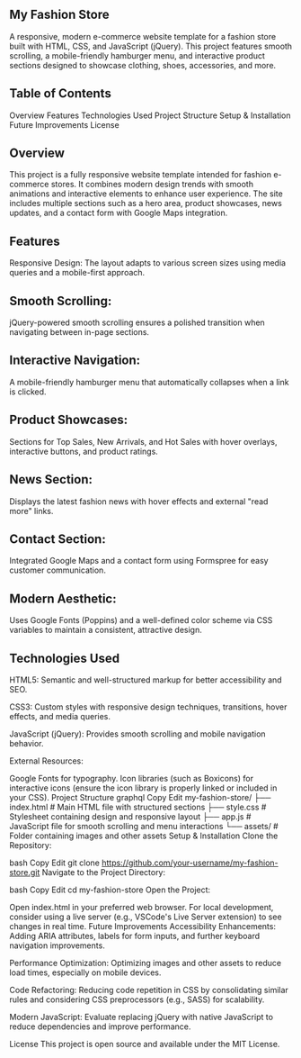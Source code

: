 ## My Fashion Store
A responsive, modern e-commerce website template for a fashion store built with HTML, CSS, and JavaScript (jQuery). This project features smooth scrolling, a mobile-friendly hamburger menu, and interactive product sections designed to showcase clothing, shoes, accessories, and more.

## Table of Contents
Overview
Features
Technologies Used
Project Structure
Setup & Installation
Future Improvements
License

## Overview
This project is a fully responsive website template intended for fashion e-commerce stores. It combines modern design trends with smooth animations and interactive elements to enhance user experience. The site includes multiple sections such as a hero area, product showcases, news updates, and a contact form with Google Maps integration.

## Features
Responsive Design:
The layout adapts to various screen sizes using media queries and a mobile-first approach.

## Smooth Scrolling:
jQuery-powered smooth scrolling ensures a polished transition when navigating between in-page sections.

## Interactive Navigation:
A mobile-friendly hamburger menu that automatically collapses when a link is clicked.

## Product Showcases:
Sections for Top Sales, New Arrivals, and Hot Sales with hover overlays, interactive buttons, and product ratings.

## News Section:
Displays the latest fashion news with hover effects and external "read more" links.

## Contact Section:
Integrated Google Maps and a contact form using Formspree for easy customer communication.

## Modern Aesthetic:
Uses Google Fonts (Poppins) and a well-defined color scheme via CSS variables to maintain a consistent, attractive design.

## Technologies Used
HTML5:
Semantic and well-structured markup for better accessibility and SEO.

CSS3:
Custom styles with responsive design techniques, transitions, hover effects, and media queries.

JavaScript (jQuery):
Provides smooth scrolling and mobile navigation behavior.

External Resources:

Google Fonts for typography.
Icon libraries (such as Boxicons) for interactive icons (ensure the icon library is properly linked or included in your CSS).
Project Structure
graphql
Copy
Edit
my-fashion-store/
├── index.html         # Main HTML file with structured sections
├── style.css          # Stylesheet containing design and responsive layout
├── app.js             # JavaScript file for smooth scrolling and menu interactions
└── assets/            # Folder containing images and other assets
Setup & Installation
Clone the Repository:

bash
Copy
Edit
git clone https://github.com/your-username/my-fashion-store.git
Navigate to the Project Directory:

bash
Copy
Edit
cd my-fashion-store
Open the Project:

Open index.html in your preferred web browser.
For local development, consider using a live server (e.g., VSCode's Live Server extension) to see changes in real time.
Future Improvements
Accessibility Enhancements:
Adding ARIA attributes, labels for form inputs, and further keyboard navigation improvements.

Performance Optimization:
Optimizing images and other assets to reduce load times, especially on mobile devices.

Code Refactoring:
Reducing code repetition in CSS by consolidating similar rules and considering CSS preprocessors (e.g., SASS) for scalability.

Modern JavaScript:
Evaluate replacing jQuery with native JavaScript to reduce dependencies and improve performance.

License
This project is open source and available under the MIT License.